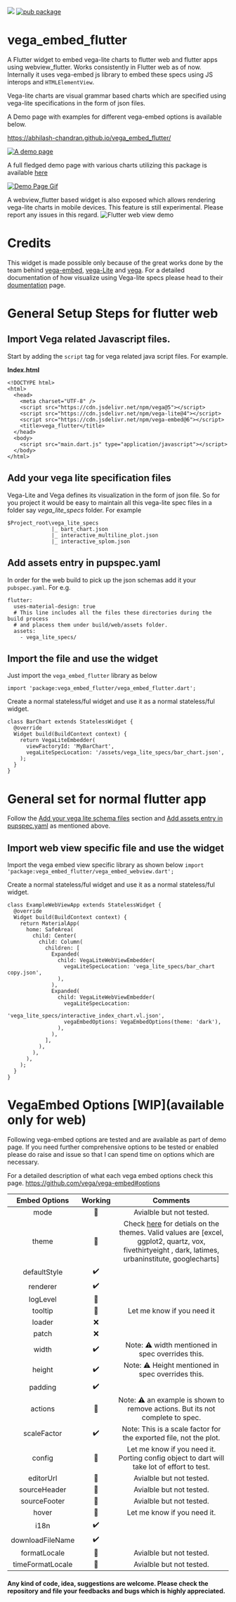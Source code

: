 ![](https://github.com/Abhilash-Chandran/vega_embed_flutter/workflows/build%20and%20test/badge.svg)
[![pub package](https://img.shields.io/pub/v/vega_embed_flutter.svg)](https://pub.dev/packages/vega_embed_flutter)

# vega_embed_flutter

A Flutter widget to embed vega-lite charts to flutter web and flutter apps using webview_flutter. Works consistently in Flutter web as of now. Internally it uses vega-embed js library to embed these specs using JS interops and `HTMLElementView`.

Vega-lite charts are visual grammar based charts which are specified using vega-lite specifications in the form of json files. 

A Demo page with examples for different vega-embed options is available below.

https://abhilash-chandran.github.io/vega_embed_flutter/

[![A demo page](repo_example.png)](https://abhilash-chandran.github.io/vega_embed_flutter/)

A full fledged demo page with various charts utilizing this package is available [here](https://abhilash-chandran.github.io/vega_embed_flutter_demo_page/#/)

[![Demo Page Gif](interactions.gif)](https://abhilash-chandran.github.io/vega_embed_flutter_demo_page/#/)

A webview_flutter based widget is also exposed which allows rendering vega-lite charts in mobile devices.
This feature is still experimental. Please report any issues in this regard.
![Flutter web view demo](web_view_demo.png)
# Credits

This widget is made possible only because of the great works done by the team behind [vega-embed](https://github.com/vega/vega-embed), [vega-Lite](https://vega.github.io/vega-lite/) and [vega](https://vega.github.io/vega/). For a detailed documentation of how visualize using Vega-lite specs please head to their [doumentation](https://vega.github.io/vega-lite/docs/) page.

# General Setup Steps for flutter web

## Import Vega related Javascript files.

Start by adding the `script` tag for vega related java script files. For example.

**Index.html**

```
<!DOCTYPE html>
<html>
  <head>
    <meta charset="UTF-8" />
    <script src="https://cdn.jsdelivr.net/npm/vega@5"></script>
    <script src="https://cdn.jsdelivr.net/npm/vega-lite@4"></script>
    <script src="https://cdn.jsdelivr.net/npm/vega-embed@6"></script>
    <title>vega_flutter</title>
  </head>
  <body>
    <script src="main.dart.js" type="application/javascript"></script>
  </body>
</html>
```

## Add your vega lite specification files

Vega-Lite and Vega defines its visualization in the form of json file. So for you project it would be easy to maintain all this vega-lite spec files in a folder say _vega_lite_specs_ folder. For example

```
$Project_root\vega_lite_specs
              |_ bart_chart.json
              |_ interactive_multiline_plot.json
              |_ interactive_splom.json
```

## Add assets entry in pupspec.yaml

In order for the web build to pick up the json schemas add it your `pubspec.yaml`. For e.g.

```
flutter:
  uses-material-design: true
  # This line includes all the files these directories during the build process
  # and placess them under build/web/assets folder.
  assets:
    - vega_lite_specs/
```

## Import the file and use the widget

Just import the `vega_embed_flutter` library as below

`import 'package:vega_embed_flutter/vega_embed_flutter.dart';`

Create a normal stateless/ful widget and use it as a normal stateless/ful widget.

```
class BarChart extends StatelessWidget {
  @override
  Widget build(BuildContext context) {
    return VegaLiteEmbedder(
      viewFactoryId: 'MyBarChart',
      vegaLiteSpecLocation: '/assets/vega_lite_specs/bar_chart.json',
    );
  }
}
```

# General set for normal flutter app

Follow the [Add your vega lite schema files](https://pub.dev/packages/vega_embed_flutter#add-your-vega-lite-schema-files) section and [Add assets entry in pupspec.yaml](https://pub.dev/packages/vega_embed_flutter#add-assets-entry-in-pupspecyaml) as mentioned above.

## Import web view specific file and use the widget

Import the vega embed view specific library as shown below
`import 'package:vega_embed_flutter/vega_embed_webview.dart';`

Create a normal stateless/ful widget and use it as a normal stateless/ful widget.

```
class ExampleWebViewApp extends StatelessWidget {
  @override
  Widget build(BuildContext context) {
    return MaterialApp(
      home: SafeArea(
        child: Center(
          child: Column(
            children: [
              Expanded(
                child: VegaLiteWebViewEmbedder(
                  vegaLiteSpecLocation: 'vega_lite_specs/bar_chart copy.json',
                ),
              ),
              Expanded(
                child: VegaLiteWebViewEmbedder(
                  vegaLiteSpecLocation:
                      'vega_lite_specs/interactive_index_chart.vl.json',
                  vegaEmbedOptions: VegaEmbedOptions(theme: 'dark'),
                ),
              ),
            ],
          ),
        ),
      ),
    );
  }
}
```

# VegaEmbed Options [WIP](available only for web)

Following vega-embed options are tested and are available as part of demo page. If you need further comprehensive options to be tested or enabled please do raise and issue so that I can spend time on options which are necessary.

For a detailed description of what each vega embed options check this page.
https://github.com/vega/vega-embed#options

|  Embed Options   |      Working       |                                                                                                  Comments                                                                                                  |
| :--------------: | :----------------: | :--------------------------------------------------------------------------------------------------------------------------------------------------------------------------------------------------------: |
|       mode       |   :construction:   |                                                                                          Avialble but not tested.                                                                                          |
|      theme       |       :100:        | Check [here](https://github.com/vega/vega-themes#included-themes) for detials on the themes. Valid values are [excel, ggplot2, quartz, vox, fivethirtyeight , dark, latimes, urbaninstitute, googlecharts] |
|   defaultStyle   | :heavy_check_mark: |                                                                                                                                                                                                            |
|     renderer     | :heavy_check_mark: |                                                                                                                                                                                                            |
|     logLevel     |   :construction:   |                                                                                                                                                                                                            |
|     tooltip      |     :thinking:     |                                                                                         Let me know if you need it                                                                                         |
|      loader      |        :x:         |                                                                                                                                                                                                            |
|      patch       |        :x:         |                                                                                                                                                                                                            |
|      width       | :heavy_check_mark: |                                                                          Note: :warning: width mentioned in spec overrides this.                                                                           |
|      height      | :heavy_check_mark: |                                                                          Note: :warning: Height mentioned in spec overrides this.                                                                          |
|     padding      | :heavy_check_mark: |                                                                                                                                                                                                            |
|     actions      |   :construction:   |                                                            Note: :warning: an example is shown to remove actions. But its not complete to spec.                                                            |
|   scaleFactor    | :heavy_check_mark: |                                                                     Note: This is a scale factor for the exported file, not the plot.                                                                      |
|      config      |     :thinking:     |                                                         Let me know if you need it. Porting config object to dart will take lot of effort to test.                                                         |
|    editorUrl     |   :construction:   |                                                                                          Avialble but not tested.                                                                                          |
|   sourceHeader   |   :construction:   |                                                                                          Avialble but not tested.                                                                                          |
|   sourceFooter   |   :construction:   |                                                                                          Avialble but not tested.                                                                                          |
|      hover       |     :thinking:     |                                                                                        Let me know if you need it.                                                                                         |
|       i18n       | :heavy_check_mark: |                                                                                                                                                                                                            |
| downloadFileName | :heavy_check_mark: |                                                                                                                                                                                                            |
|   formatLocale   |   :construction:   |                                                                                          Avialble but not tested.                                                                                          |
| timeFormatLocale |   :construction:   |                                                                                          Avialble but not tested.                                                                                          |

#### Any kind of code, idea, suggestions are welcome. Please check the repository and file your feedbacks and bugs which is highly appreciated.
